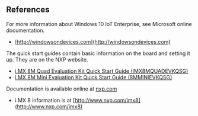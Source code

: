 ## References

For more information about Windows 10 IoT Enterprise, see Microsoft online documentation.
* [http://windowsondevices.com](http://windowsondevices.com)

The quick start guides contain basic information on the board and setting it up. They are on the NXP website.
* [i.MX 8M Quad Evaluation Kit Quick Start Guide (IMX8MQUADEVKQSG)](https://www.nxp.com/docs/en/user-guide/IMX8MQUADEVKQSG.pdf)
* [i.MX 8M Mini Evaluation Kit Quick Start Guide (8MMINIEVKQSG)](https://www.nxp.com/docs/en/quick-reference-guide/8MMINIEVKQSG.PDF)

Documentation is available online at [nxp.com](http://www.nxp.com)
* i.MX 8 information is at [http://www.nxp.com/imx8](http://www.nxp.com/imx8)
